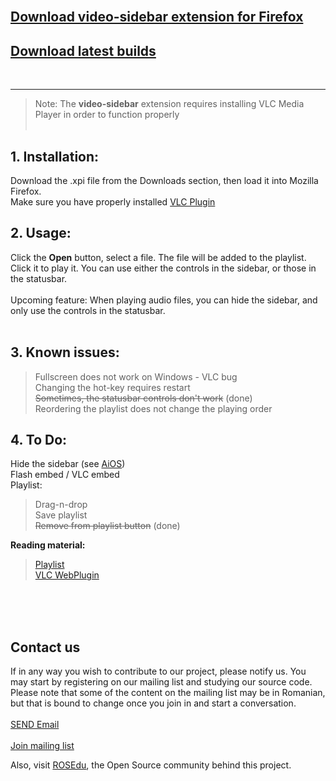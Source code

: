 <br>
<h2><a href='https://addons.mozilla.org/en-US/firefox/addon/204328/'>Download video-sidebar extension for Firefox</a></h2>

<h2><a href='https://code.google.com/p/video-sidebar/downloads/list'>Download latest builds</a></h2>
<br>
<hr />
<blockquote>Note: The <b>video-sidebar</b> extension requires installing VLC Media Player in order to function properly<br>
<br></blockquote>

<h2>1. Installation:</h2>

Download the .xpi file from the Downloads section, then load it into Mozilla Firefox. <br>
Make sure you have properly installed <a href='https://code.google.com/p/video-sidebar/wiki/Install_VLC_Media_Player'>VLC Plugin</a>

<h2>2. Usage:</h2>

Click the <b>Open</b> button, select a file. The file will be added to the playlist. Click it to play it. You can use either the controls in the sidebar, or those in the statusbar.<br>
<br>
Upcoming feature: When playing audio files, you can hide the sidebar, and only use the controls in the statusbar.<br>
<br>
<h2>3. Known issues:</h2>

<blockquote>Fullscreen does not work on Windows - VLC bug <br>
Changing the hot-key requires restart <br>
<del>Sometimes, the statusbar controls don't work</del> (done) <br>
Reordering the playlist does not change the playing order <br></blockquote>

<h2>4. To Do:</h2>
Hide the sidebar (see <a href='https://addons.mozilla.org/en-US/firefox/addon/1027/'>AiOS</a>) <br>
Flash embed / VLC embed <br>
Playlist: <br>
<blockquote>Drag-n-drop <br>
Save playlist <br>
<del>Remove from playlist button</del> (done) <br></blockquote>

<b>Reading material:</b> <br>
<blockquote><a href='http://flowplayer.org/plugins/javascript/playlist.html'>Playlist</a> <br>
<a href='http://wiki.videolan.org/Documentation:WebPlugin'>VLC WebPlugin</a> <br></blockquote>

<br><br><br>
<h2>Contact us</h2>
If in any way you wish to contribute to our project, please notify us. You may start by registering on our mailing list and studying our source code.<br>
Please note that some of the content on the mailing list may be in Romanian, but that is bound to change once you join in and start a conversation.<br>
<br>
<a href='mailto:vlc-firefox-dev@lists.rosedu.org'>SEND Email</a> <br>
<br>
<a href='http://lists.rosedu.org/listinfo/vlc-firefox-dev'>Join mailing list</a>

Also, visit <a href='http://rosedu.org/'>ROSEdu</a>, the Open Source community behind this project.